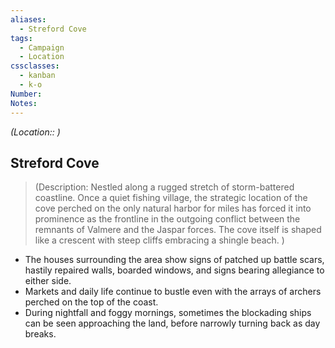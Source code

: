 ```yaml
---
aliases:
  - Streford Cove
tags:
  - Campaign
  - Location
cssclasses:
  - kanban
  - k-o
Number: 
Notes:
---
```

<i>(Location:: )</i>

## Streford Cove

> (Description: Nestled along a rugged stretch of storm-battered coastline. Once a quiet fishing village, the strategic location of the cove perched on the only natural harbor for miles has forced it into prominence as the frontline in the outgoing conflict between the remnants of Valmere and the Jaspar forces. The cove itself is shaped like a crescent with steep cliffs embracing a shingle beach. )

- The houses surrounding the area show signs of patched up battle scars, hastily repaired walls, boarded windows, and signs bearing allegiance to either side.
- Markets and daily life continue to bustle even with the arrays of archers perched on the top of the coast. 
- During nightfall and foggy mornings, sometimes the blockading ships can be seen approaching the land, before narrowly turning back as day breaks.


